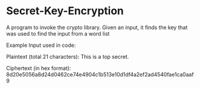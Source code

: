 # Secret-Key-Encryption
A program to invoke the crypto library. Given an input, it finds the key that was used to find the input from a word list

Example Input used in code:

Plaintext (total 21 characters): This is a top secret.

Ciphertext (in hex format): 8d20e5056a8d24d0462ce74e4904c1b513e10d1df4a2ef2ad4540fae1ca0aaf9
